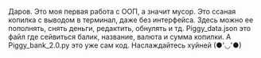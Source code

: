 Даров. Это моя первая работа с ООП, а значит мусор. Это ссаная копилка с выводом в терминал, даже без интерфейса. Здесь можно ее пополнять, снять деньги, редактить, обнулять и тд. Piggy_data.json это файл где сейвиться балик, название, валюта и сумма копилки. А Piggy_bank_2.0.py это уже сам код.  Наслаждайтесь хуйней (●'◡'●)

